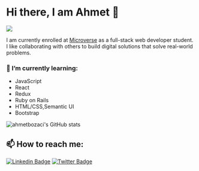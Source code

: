    # Hi there, I am Ahmet 👋 
![](https://img.shields.io/badge/Microverse-blueviolet)

I am currently enrolled at [Microverse](https://www.microverse.org/?grsf=04r25h) as a full-stack web developer student.<br>
I like collaborating with others to build digital solutions that solve real-world problems.

<!--
**ahmetbozaci/ahmetbozaci** is a ✨ _special_ ✨ repository because its `README.md` (this file) appears on your GitHub profile.

Here are some ideas to get you started:

- 🔭 I’m currently working on ...

- 👯 I’m looking to collaborate on ...
- 🤔 I’m looking for help with ...
- 💬 Ask me about ...


- ⚡ Fun fact: ...
-->

### 🌱 I’m currently learning:
  <ul>
     <li> JavaScript </li> 
     <li> React </li>
     <li> Redux </li>
     <li> Ruby on Rails </li>
     <li> HTML/CSS,Semantic UI</li>
     <li> Bootstrap </li>
  </ul>
  
<!--
![GitHub Activity Graph](https://activity-graph.herokuapp.com/graph?username=ahmetbozaci) -->

![ahmetbozaci's GitHub stats](https://github-readme-stats.vercel.app/api?username=ahmetbozaci&show_icons=true&theme=vue-dark)
<!-- Themes https://github.com/anuraghazra/github-readme-stats/blob/master/themes/README.md -->

<!--
[![Top Langs](https://github-readme-stats.vercel.app/api/top-langs/?username=ahmetbozaci&theme=dracula)](https://github.com/ahmetbozaci/github-readme-stats)
-->


##  📫 How to reach me: 
[![Linkedin Badge](https://img.shields.io/badge/-Ahmet%20Bozacı-blue?style=flat-square&logo=Linkedin&logoColor=white&link=https://www.linkedin.com/in/ahmetbozaci/)](https://www.linkedin.com/in/ahmetbozaci/)
[![Twitter Badge](https://img.shields.io/badge/-@ahmtbozaci-1ca0f1?style=flat-square&labelColor=1ca0f1&logo=twitter&logoColor=white&link=https://twitter.com/ahmtbozaci)](https://twitter.com/ahmtbozaci)
